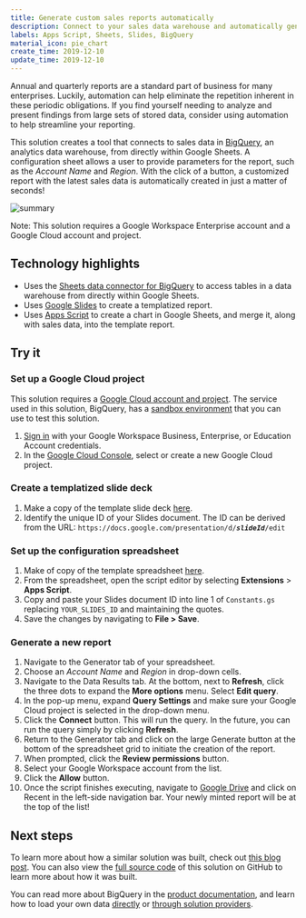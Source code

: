 ```yaml
---
title: Generate custom sales reports automatically
description: Connect to your sales data warehouse and automatically generate presentations for particular customers.
labels: Apps Script, Sheets, Slides, BigQuery
material_icon: pie_chart
create_time: 2019-12-10
update_time: 2019-12-10
---
```


Annual and quarterly reports are a standard part of business 
for many enterprises. Luckily, automation can help eliminate the 
repetition inherent in these periodic obligations. 
If you find yourself needing to analyze and present findings 
from large sets of stored data, consider using automation 
to help streamline your reporting. 

This solution creates a tool that connects to sales data in 
[BigQuery][bigquery], an analytics data warehouse, from directly within 
Google Sheets. A configuration sheet allows a user to provide 
parameters for the report, such as the _Account Name_ and 
_Region_. With the click of a button, a customized report
with the latest sales data is automatically created in just 
a matter of seconds! 

![summary](https://cdn.jsdelivr.net/gh/googleworkspace/solutions@master/generate-sales-report/demo.gif)

Note: This solution requires a Google Workspace Enterprise account and a Google Cloud account and 
project.

## Technology highlights

- Uses the [Sheets data connector for BigQuery][connector-support]
  to access tables in a data warehouse from directly 
  within Google Sheets.
- Uses [Google Slides][google-slides] to create a templatized 
  report.
- Uses [Apps Script][apps-script] to 
  create a chart in Google Sheets, and merge it, along with 
  sales data, into the template report.

## Try it

### Set up a Google Cloud project
This solution requires a [Google Cloud account and project][gcp-account]. The service used in this solution, BigQuery, 
has a [sandbox environment][sandbox] 
that you can use to test this solution.

1. [Sign in][sign-in] with your Google Workspace Business, Enterprise, 
or Education Account credentials. 
1. In the [Google Cloud Console][console], select or create a new Google Cloud project.

### Create a templatized slide deck

1. Make a copy of the template slide deck [here][slide-deck].
1. Identify the unique ID of your Slides document. The ID can 
be derived from the URL: `https://docs.google.com/presentation/d/`_**`slideId`**_`/edit`

### Set up the configuration spreadsheet

1. Make of copy of the template spreadsheet [here][spreadsheet].
1. From the spreadsheet, open the script editor by selecting 
**Extensions** <span aria-label="and then">></span> **Apps Script**.
1. Copy and paste your Slides document ID into line 1 of 
`Constants.gs` replacing `YOUR_SLIDES_ID` and maintaining 
the quotes.
1. Save the changes by navigating to **File > Save**.

### Generate a new report

1. Navigate to the Generator tab of your spreadsheet.
1. Choose an _Account Name_ and _Region_ in drop-down cells.
1. Navigate to the Data Results tab. At the bottom, next to 
**Refresh**, click the three dots to expand the **More options** 
menu. Select **Edit query**. 
1. In the pop-up menu, expand **Query Settings** and make sure 
your Google Cloud project is selected in the drop-down menu.
1. Click the **Connect** button. This will run the query. 
In the future, you can run the query simply by clicking **Refresh**.
1. Return to the Generator tab and click on the large 
Generate button at the bottom of the spreadsheet grid to 
initiate the creation of the report.
1. When prompted, click the **Review permissions** button.
1. Select your Google Workspace account from the list.
1. Click the **Allow** button.
1. Once the script finishes executing, navigate to 
[Google Drive][drive] and click on Recent in the 
left-side navigation bar. Your newly minted report 
will be at the top of the list!

## Next steps

To learn more about how a similar solution was built, 
check out [this blog post][blog-post]. You can also view
the [full source code][github] of this solution on GitHub to
learn more about how it was built.

You can read more about BigQuery in the 
[product documentation][bigquery], and learn how to 
load your own data [directly][load-data] or 
[through solution providers][bq-providers].

[github]: https://github.com/googleworkspace/solutions/blob/master/generate-sales-report
[connector-support]: https://support.google.com/docs/answer/9077536
[google-slides]: https://slides.google.com
[apps-script]: https://developers.google.com/apps-script/
[gcp-account]: https://cloud.google.com/apis/docs/getting-started
[sandbox]: https://cloud.google.com/bigquery/docs/sandbox
[sign-in]: https://accounts.google.com/Login
[console]: https://console.cloud.google.com
[slide-deck]:https://docs.google.com/presentation/d/1w3TraCXAvtAx2BbYfF4FHIt976ILLqqffi5L5gRhDRA/copy
[spreadsheet]:https://docs.google.com/spreadsheets/d/17wEiZoXBOzMJPx1SkpVUcVylc9qaOHouEfNbccodNaI/copy
[drive]: https://drive.google.com
[blog-post]:https://cloud.google.com/blog/products/data-analytics/simplify-reporting-with-the-sheets-data-connector-for-bigquery-and-voila-automated-content-updates-for-g-suite
[bigquery]: https://cloud.google.com/bigquery/
[load-data]: https://cloud.google.com/bigquery/docs/loading-data
[bq-providers]: https://cloud.google.com/bigquery/providers/

